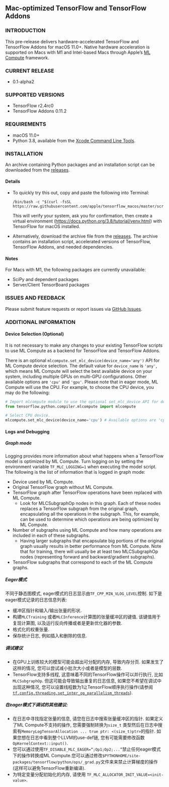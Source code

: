 ## Mac-optimized TensorFlow and TensorFlow Addons


### INTRODUCTION

This pre-release delivers hardware-accelerated TensorFlow and TensorFlow Addons for macOS 11.0+. Native hardware acceleration is supported on Macs with M1 and Intel-based Macs through Apple’s [ML Compute](https://developer.apple.com/documentation/mlcompute) framework.

### CURRENT RELEASE

- 0.1-alpha2

### SUPPORTED VERSIONS

- TensorFlow r2.4rc0
- TensorFlow Addons 0.11.2

### REQUIREMENTS

- macOS 11.0+
- Python 3.8, available from the [Xcode Command Line Tools](https://developer.apple.com/download/more/?=command%20line%20tools).

### INSTALLATION

An archive containing Python packages and an installation script can be downloaded from the [releases](https://github.com/apple/tensorflow_macos/releases).

#### Details

- To quickly try this out, copy and paste the following into Terminal:

  ```shell
  /bin/bash -c "$(curl -fsSL https://raw.githubusercontent.com/apple/tensorflow_macos/master/scripts/download_and_install.sh)"
  ```

  This will verify your system, ask you for confirmation, then create a virtual environment (https://docs.python.org/3.8/tutorial/venv.html) with TensorFlow for macOS installed.

- Alternatively, download the archive file from the [releases](https://github.com/apple/tensorflow_macos/releases). The archive contains an installation script, accelerated versions of TensorFlow, TensorFlow Addons, and needed dependencies.

#### Notes

For Macs with M1, the following packages are currently unavailable:

- SciPy and dependent packages
- Server/Client TensorBoard packages

### ISSUES AND FEEDBACK

Please submit feature requests or report issues via [GitHub Issues](https://github.com/apple/tensorflow_macos/issues).

### ADDITIONAL INFORMATION

#### Device Selection (Optional)

It is not necessary to make any changes to your existing TensorFlow scripts to use ML Compute as a backend for TensorFlow and TensorFlow Addons.

There is an optional `mlcompute.set_mlc_device(device_name='any')` API for ML Compute device selection. The default value for `device_name` is `'any'`, which means ML Compute will select the best available device on your system, including multiple GPUs on multi-GPU configurations. Other available options are `'cpu'` and `'gpu'`. Please note that in eager mode, ML Compute will use the CPU. For example, to choose the CPU device, you may do the following:

  ```python
# Import mlcompute module to use the optional set_mlc_device API for device selection with ML Compute.
from tensorflow.python.compiler.mlcompute import mlcompute

# Select CPU device.
mlcompute.set_mlc_device(device_name='cpu') # Available options are 'cpu', 'gpu', and 'any'.
  ```


#### Logs and Debugging

##### Graph mode

Logging provides more information about what happens when a TensorFlow model is optimized by ML Compute. Turn logging on by setting the environment variable `TF_MLC_LOGGING=1` when executing the model script. The following is the list of information that is logged in graph mode:

- Device used by ML Compute.
- Original TensorFlow graph without ML Compute.
- TensorFlow graph after TensorFlow operations have been replaced with ML Compute.
    - Look for MLCSubgraphOp nodes in this graph. Each of these nodes replaces a TensorFlow subgraph from the original graph, encapsulating all the operations in the subgraph. This, for example, can be used to determine which operations are being optimized by ML Compute.
- Number of subgraphs using ML Compute and how many operations are included in each of these subgraphs.
    - Having larger subgraphs that encapsulate big portions of the original graph usually results in better performance from ML Compute. Note that for training, there will usually be at least two MLCSubgraphOp nodes (representing forward and backward/gradient subgraphs).
- TensorFlow subgraphs that correspond to each of the ML Compute graphs.

##### Eager模式

不同于静态图模式, eager模式的日志显示由`TF_CPP_MIN_VLOG_LEVEL`控制. 如下是eager模式记录的日志信息列表: 

- 缓冲区指针和输入/输出张量的形状.
- 构建`MLCTraining` 或者`MLCInference`计算图的张量缓冲区的键值. 该键值用于复现计算图, 以及运行反向传播或者是更新优化器的参数.
- 格式化的权重张量.
- 保存统计日志, 例如插入和删除的信息.

##### 调试建议

- 在GPU上训练较大的模型可能会超出可分配的内存, 导致内存分页. 如果发生了这样的情况, 您可以尝试减小批次大小或者是模型的层数.
- TensorFlow支持多线程, 这意味着不同的TensorFlow操作可以并行执行, 比如` MLCSubgraphOp`. 但这可能会导致输出重复的日志信息, 如果您不希望在调试中出现这种情况, 您可以设置线程数为1让TensorFlow顺序执行操作(请参阅[`tf.config.threading.set_inter_op_parallelism_threads`](https://www.tensorflow.org/api_docs/python/tf/config/threading/set_inter_op_parallelism_threads)).

##### 在eager模式下调试的其他建议:

- 在日志中寻找指定张量的信息, 请您在日志中搜索张量缓冲区的指针. 如果定义了ML Compute不支持的操作, 您需要强制转换为`size_t` 类型然后在日志中搜索有`MemoryLogTensorAllocation ... true ptr: <(size_t)ptr>`的指针. 如果您想在日志中看到整个LLVM的use-def链, 您有可能需要修改函数`OpKernelContext::input()`.
- 您可以通过使用`TF_DISABLE_MLC_EAGER=“;Op1;Op2;...”`禁止任何eager模式下的操作转换成ML Compute.您可以通过修改`$PYTHONHOME/site-packages/tensorflow/python/ops/_grad.py`文件来来禁止计算梯度的操作(这样可以避免TensorFlow重新编译).
- 为特定变量分配初始化的内存, 请使用 `TF_MLC_ALLOCATOR_INIT_VALUE=<init-value>`.

